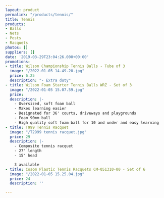 ```yaml
---
layout: product
permalink: "/products/tennis/"
title: Tennis
products:
- Balls
- Nets
- Posts
- Racquets
photos: []
suppliers: []
date: '2019-03-29T23:04:26.000+00:00'
promotions:
- title: Wilson Championship Tennis Balls - Tube of 3
  image: "/2022-01-05 14.49.20.jpg"
  price: 6.25
  description: "- Extra duty"
- title: Wilson Foam Starter Tennis Balls WRZ - Set of 3
  image: "/2022-01-05 15.07.59.jpg"
  price: 
  description: |-
    - Oversized, soft foam ball
    - Makes learning easier
    - Designated for 36' courts, driveways and playgrounds
    - Foam 90mm ball
    - High quality soft foam ball for 10 and under and easy learning
- title: T999 Tennis Racquet
  image: "/T2999 tennis racquet.jpg"
  price: 29
  description: |-
    - Composite tennis racquet
    - 27" length
    - 15" head

    3 available
- title: Cosom Plastic Tennis Racquets CM-051310-00 - Set of 6
  image: "/2022-01-05 15.25.04.jpg"
  price: 24
  description: ''

---
```


